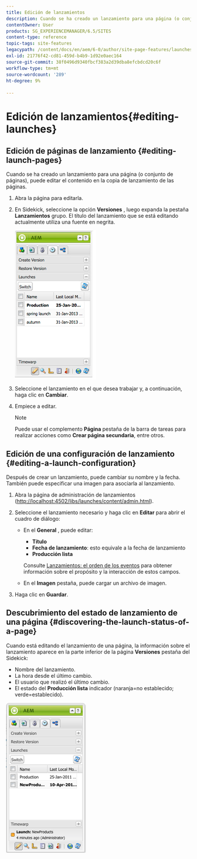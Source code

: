 ```yaml
---
title: Edición de lanzamientos
description: Cuando se ha creado un lanzamiento para una página (o conjunto de páginas), puede editar el contenido en la copia de lanzamiento de las páginas.
contentOwner: User
products: SG_EXPERIENCEMANAGER/6.5/SITES
content-type: reference
topic-tags: site-features
legacypath: /content/docs/en/aem/6-0/author/site-page-features/launches
exl-id: 21776f42-cd81-459d-b4b9-1d92e0aec164
source-git-commit: 38f0496d9340fbcf383a2d39dba8efcbdcd20c6f
workflow-type: tm+mt
source-wordcount: '289'
ht-degree: 9%

---
```


# Edición de lanzamientos{#editing-launches}

## Edición de páginas de lanzamiento {#editing-launch-pages}

Cuando se ha creado un lanzamiento para una página (o conjunto de páginas), puede editar el contenido en la copia de lanzamiento de las páginas.

1. Abra la página para editarla.
1. En Sidekick, seleccione la opción **Versiones** , luego expanda la pestaña **Lanzamientos** grupo. El título del lanzamiento que se está editando actualmente utiliza una fuente en negrita.

   ![chlimage_1-13](assets/chlimage_1-13.jpeg)

1. Seleccione el lanzamiento en el que desea trabajar y, a continuación, haga clic en **Cambiar**.
1. Empiece a editar.

   >[!NOTE]
   >
   >Puede usar el complemento **Página** pestaña de la barra de tareas para realizar acciones como **Crear página secundaria**, entre otros.

## Edición de una configuración de lanzamiento {#editing-a-launch-configuration}

Después de crear un lanzamiento, puede cambiar su nombre y la fecha. También puede especificar una imagen para asociarla al lanzamiento.

1. Abra la página de administración de lanzamientos ([http://localhost:4502/libs/launches/content/admin.html](http://localhost:4502/libs/launches/content/admin.html)).

1. Seleccione el lanzamiento necesario y haga clic en **Editar** para abrir el cuadro de diálogo:

   * En el **General** , puede editar:

      * **Título**
      * **Fecha de lanzamiento**: esto equivale a la fecha de lanzamiento
      * **Producción lista**

     Consulte [Lanzamientos: el orden de los eventos](/help/sites-authoring/launches.md#launches-the-order-of-events) para obtener información sobre el propósito y la interacción de estos campos.

   * En el **Imagen** pestaña, puede cargar un archivo de imagen.

1. Haga clic en **Guardar**.

## Descubrimiento del estado de lanzamiento de una página {#discovering-the-launch-status-of-a-page}

Cuando está editando el lanzamiento de una página, la información sobre el lanzamiento aparece en la parte inferior de la página **Versiones** pestaña del Sidekick:

* Nombre del lanzamiento.
* La hora desde el último cambio.
* El usuario que realizó el último cambio.
* El estado del **Producción lista** indicador (naranja=no establecido; verde=establecido).

![chlimage_1-186](assets/chlimage_1-186.png)
